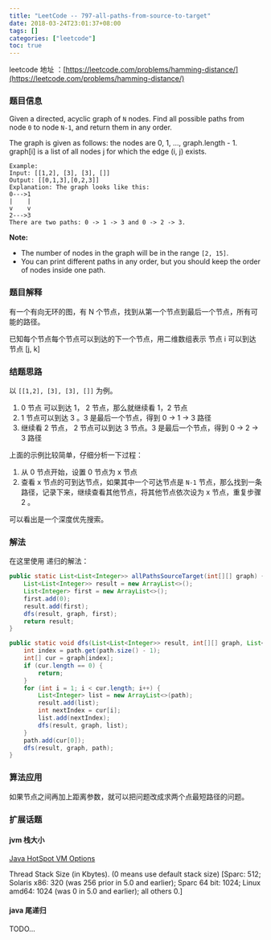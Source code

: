 ```yaml
---
title: "LeetCode -- 797-all-paths-from-source-to-target"
date: 2018-03-24T23:01:37+08:00
tags: []
categories: ["leetcode"]
toc: true
---
```


leetcode 地址 ：[https://leetcode.com/problems/hamming-distance/](https://leetcode.com/problems/hamming-distance/)

### 题目信息

Given a directed, acyclic graph of `N` nodes.  Find all possible paths from node `0` to node `N-1`, and return them in any order.

The graph is given as follows:  the nodes are 0, 1, ..., graph.length - 1.  graph[i] is a list of all nodes j for which the edge (i, j) exists.

```
Example:
Input: [[1,2], [3], [3], []] 
Output: [[0,1,3],[0,2,3]] 
Explanation: The graph looks like this:
0--->1
|    |
v    v
2--->3
There are two paths: 0 -> 1 -> 3 and 0 -> 2 -> 3.
```

**Note:**

- The number of nodes in the graph will be in the range `[2, 15]`.
- You can print different paths in any order, but you should keep the order of nodes inside one path.

### 题目解释

有一个有向无环的图，有 N 个节点，找到从第一个节点到最后一个节点，所有可能的路径。

已知每个节点每个节点可以到达的下一个节点，用二维数组表示 节点 i 可以到达节点 [j, k]

### 结题思路

以 `[[1,2], [3], [3], []]`  为例。

1. 0 节点 可以到达 1， 2 节点，那么就继续看 1，2 节点
2. 1 节点可以到达 3 。3 是最后一个节点，得到 0 -> 1 -> 3 路径
3. 继续看 2 节点， 2 节点可以到达 3 节点。3 是最后一个节点，得到 0 -> 2 -> 3 路径

上面的示例比较简单，仔细分析一下过程：

1. 从 0 节点开始，设置 0 节点为 x 节点
2. 查看 x 节点的可到达节点，如果其中一个可达节点是 `N-1` 节点，那么找到一条路径，记录下来，继续查看其他节点，将其他节点依次设为 x 节点，重复步骤 2 。

可以看出是一个深度优先搜索。

### 解法

在这里使用 递归的解法：

```java
public static List<List<Integer>> allPathsSourceTarget(int[][] graph) {
    List<List<Integer>> result = new ArrayList<>();
    List<Integer> first = new ArrayList<>();
    first.add(0);
    result.add(first);
    dfs(result, graph, first);
    return result;
}

public static void dfs(List<List<Integer>> result, int[][] graph, List<Integer> path) {
    int index = path.get(path.size() - 1);
    int[] cur = graph[index];
    if (cur.length == 0) {
        return;
    }
    for (int i = 1; i < cur.length; i++) {
        List<Integer> list = new ArrayList<>(path);
        result.add(list);
        int nextIndex = cur[i];
        list.add(nextIndex);
        dfs(result, graph, list);
    }
    path.add(cur[0]);
    dfs(result, graph, path);
}
```

### 算法应用

如果节点之间再加上距离参数，就可以把问题改成求两个点最短路径的问题。

### 扩展话题

#### jvm 栈大小

[Java HotSpot VM Options](https://link.zhihu.com/?target=http%3A//www.oracle.com/technetwork/java/javase/tech/vmoptions-jsp-140102.html)

Thread Stack Size (in Kbytes). (0 means use default stack size) [Sparc: 512; Solaris x86: 320 (was 256 prior in 5.0 and earlier); Sparc 64 bit: 1024; Linux amd64: 1024 (was 0 in 5.0 and earlier); all others 0.]

#### java 尾递归

TODO...